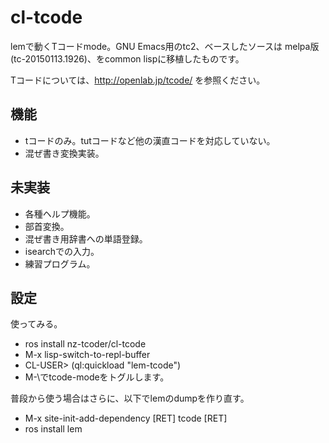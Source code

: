 # cl-tcode
lemで動くTコードmode。GNU Emacs用のtc2、ベースしたソースは melpa版(tc-20150113.1926)、をcommon lispに移植したものです。

Tコードについては、http://openlab.jp/tcode/ を参照ください。

## 機能
* tコードのみ。tutコードなど他の漢直コードを対応していない。
* 混ぜ書き変換実装。

## 未実装
* 各種ヘルプ機能。
* 部首変換。
* 混ぜ書き用辞書への単語登録。
* isearchでの入力。
* 練習プログラム。

## 設定
使ってみる。

* ros install nz-tcoder/cl-tcode
* M-x lisp-switch-to-repl-buffer
* CL-USER> (ql:quickload "lem-tcode")
* M-\でtcode-modeをトグルします。

普段から使う場合はさらに、以下でlemのdumpを作り直す。

* M-x site-init-add-dependency [RET] tcode [RET]
* ros install lem


